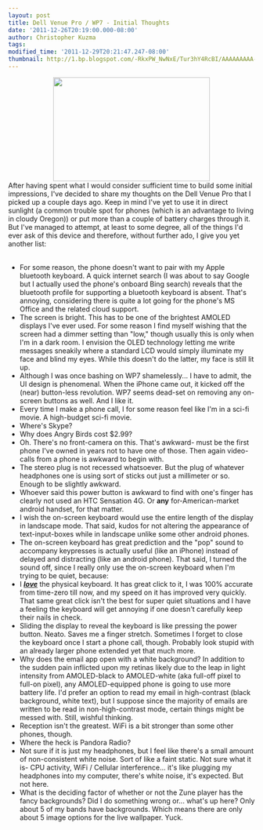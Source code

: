 ```yaml
---
layout: post
title: Dell Venue Pro / WP7 - Initial Thoughts
date: '2011-12-26T20:19:00.000-08:00'
author: Christopher Kuzma
tags: 
modified_time: '2011-12-29T20:21:47.247-08:00'
thumbnail: http://1.bp.blogspot.com/-RkxPW_NwNxE/Tur3hY4RcBI/AAAAAAAAA-0/IL8iW8Dzu-A/s72-c/DSC_0133.JPG
---
```


<div class="separator" style="clear: both; text-align: center;"><a href="http://1.bp.blogspot.com/-RkxPW_NwNxE/Tur3hY4RcBI/AAAAAAAAA-0/IL8iW8Dzu-A/s1600/DSC_0133.JPG" imageanchor="1" style="margin-left: 1em; margin-right: 1em;"><img border="0" height="212" src="http://1.bp.blogspot.com/-RkxPW_NwNxE/Tur3hY4RcBI/AAAAAAAAA-0/IL8iW8Dzu-A/s320/DSC_0133.JPG" width="320" /></a></div>After having spent what I would consider sufficient time to build some initial impressions, I've decided to share my thoughts on the Dell Venue Pro that I picked up a couple days ago. Keep in mind I've yet to use it in direct sunlight (a common trouble spot for phones (which is an advantage to living in cloudy Oregon)) or put more than a couple of battery charges through it. But I've managed to attempt, at least to some degree, all of the things I'd ever ask of this device and therefore, without further ado, I give you yet another list:<br /><a name='more'></a><br /><ul><li>For some reason, the phone doesn't want to pair with my Apple bluetooth keyboard. A quick internet search (I was about to say Google but I actually used the phone's onboard Bing search) reveals that the bluetooth profile for supporting a bluetooth keyboard is absent. That's annoying, considering there is quite a lot going for the phone's MS Office and the related cloud support.</li><li>The screen is bright. This has to be one of the brightest AMOLED displays I've ever used. For some reason I find myself wishing that the screen had a dimmer setting than "low," though usually this is only when I'm in a dark room. I envision the OLED technology letting me write messages sneakily where a standard LCD would simply illuminate my face and blind my eyes. While this doesn't do the latter, my face is still lit up.</li><li>Although I was once bashing on WP7 shamelessly... I have to admit, the UI design is phenomenal. When the iPhone came out, it kicked off the (near) button-less revolution. WP7 seems dead-set on removing any on-screen buttons as well. And I like it.</li><li>Every time I make a phone call, I for some reason feel like I'm in a sci-fi movie. A high-budget sci-fi movie.</li><li>Where's Skype?</li><li>Why does Angry Birds cost $2.99?</li><li>Oh. There's no front-camera on this. That's awkward- must be the first phone I've owned in years not to have one of those. Then again video-calls from a phone is awkward to begin with.</li><li>The stereo plug is not recessed whatsoever. But the plug of whatever headphones one is using sort of sticks out just a millimeter or so. Enough to be slightly awkward.</li><li>Whoever said this power button is awkward to find with one's finger has clearly not used an HTC Sensation 4G. Or <b>any</b> for-American-market android handset, for that matter.</li><li>I wish the on-screen keyboard would use the entire length of the display in landscape mode. That said, kudos for not altering the appearance of text-input-boxes while in landscape unlike some other android phones.</li><li>The on-screen keyboard has great prediction and the "pop" sound to accompany keypresses is actually useful (like an iPhone) instead of delayed and distracting (like an android phone). That said, I turned the sound off, since I really only use the on-screen keyboard when I'm trying to be quiet, because:</li><li>I <u><i><b>love</b></i></u> the physical keyboard. It has great click to it, I was 100% accurate from time-zero till now, and my speed on it has improved very quickly. That same great click isn't the best for super quiet situations and I have a feeling the keyboard will get annoying if one doesn't carefully keep their nails in check.</li><li>Sliding the display to reveal the keyboard is like pressing the power button. Neato. Saves me a finger stretch. Sometimes I forget to close the keyboard once I start a phone call, though. Probably look stupid with an already larger phone extended yet that much more.</li><li>Why does the email app open with a white background? In addition to the sudden pain inflicted upon my retinas likely due to the leap in light intensity from AMOLED-black to AMOLED-white (aka full-off pixel to full-on pixel), any AMOLED-equipped phone is going to use more battery life. I'd prefer an option to read my email in high-contrast (black background, white text), but I suppose since the majority of emails are written to be read in non-high-contrast mode, certain things might be messed with. Still, wishful thinking.</li><li>Reception isn't the greatest. WiFi is a bit stronger than some other phones, though.</li><li>Where the heck is Pandora Radio?</li><li>Not sure if it is just my headphones, but I feel like there's a small amount of non-consistent white noise. Sort of like a faint static. Not sure what it is- CPU activity, WiFi / Cellular interference... it's like plugging my headphones into my computer, there's white noise, it's expected. But not here.</li><li>What is the deciding factor of whether or not the Zune player has the fancy backgrounds? Did I do something wrong or... what's up here? Only about 5 of my bands have backgrounds. Which means there are only about 5 image options for the live wallpaper. Yuck.</li></ul>